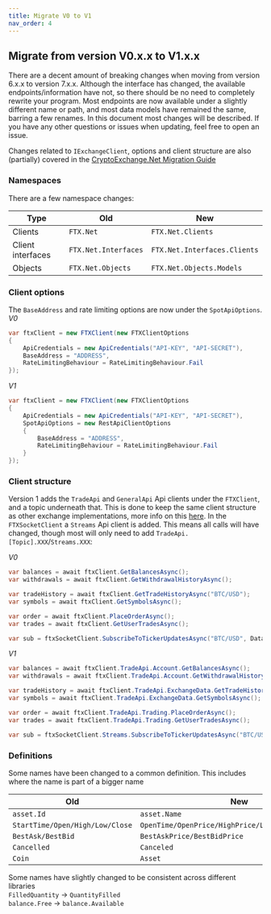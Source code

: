 ```yaml
---
title: Migrate V0 to V1
nav_order: 4
---
```


## Migrate from version V0.x.x to V1.x.x

There are a decent amount of breaking changes when moving from version 6.x.x to version 7.x.x. Although the interface has changed, the available endpoints/information have not, so there should be no need to completely rewrite your program.
Most endpoints are now available under a slightly different name or path, and most data models have remained the same, barring a few renames.
In this document most changes will be described. If you have any other questions or issues when updating, feel free to open an issue.

Changes related to `IExchangeClient`, options and client structure are also (partially) covered in the [CryptoExchange.Net Migration Guide](https://jkorf.github.io/CryptoExchange.Net/Migration%20Guide.html)

### Namespaces
There are a few namespace changes: 
 
|Type|Old|New|
|----|---|---|
|Clients|`FTX.Net`|`FTX.Net.Clients`  |
|Client interfaces|`FTX.Net.Interfaces`|`FTX.Net.Interfaces.Clients`  |
|Objects|`FTX.Net.Objects`|`FTX.Net.Objects.Models`  |

### Client options
The `BaseAddress` and rate limiting options are now under the `SpotApiOptions`.  
*V0*
```csharp
var ftxClient = new FTXClient(new FTXClientOptions
{
	ApiCredentials = new ApiCredentials("API-KEY", "API-SECRET"),
	BaseAddress = "ADDRESS",
	RateLimitingBehaviour = RateLimitingBehaviour.Fail
});
```

*V1*
```csharp
var ftxClient = new FTXClient(new FTXClientOptions
{
	ApiCredentials = new ApiCredentials("API-KEY", "API-SECRET"),
	SpotApiOptions = new RestApiClientOptions
	{
		BaseAddress = "ADDRESS",
		RateLimitingBehaviour = RateLimitingBehaviour.Fail
	}
});
```

### Client structure
Version 1 adds the `TradeApi` and `GeneralApi` Api clients under the `FTXClient`, and a topic underneath that. This is done to keep the same client structure as other exchange implementations, more info on this [here](https://github.com/Jkorf/CryptoExchange.Net/wiki/Clients).
In the `FTXSocketClient` a `Streams` Api client is added. This means all calls will have changed, though most will only need to add `TradeApi.[Topic].XXX`/`Streams.XXX`:

*V0*
```csharp
var balances = await ftxClient.GetBalancesAsync();
var withdrawals = await ftxClient.GetWithdrawalHistoryAsync();

var tradeHistory = await ftxClient.GetTradeHistoryAsync("BTC/USD");
var symbols = await ftxClient.GetSymbolsAsync();

var order = await ftxClient.PlaceOrderAsync();
var trades = await ftxClient.GetUserTradesAsync();

var sub = ftxSocketClient.SubscribeToTickerUpdatesAsync("BTC/USD", DataHandler);
```

*V1*  
```csharp
var balances = await ftxClient.TradeApi.Account.GetBalancesAsync();
var withdrawals = await ftxClient.TradeApi.Account.GetWithdrawalHistoryAsync();

var tradeHistory = await ftxClient.TradeApi.ExchangeData.GetTradeHistoryAsync("BTC/USD");
var symbols = await ftxClient.TradeApi.ExchangeData.GetSymbolsAsync();

var order = await ftxClient.TradeApi.Trading.PlaceOrderAsync();
var trades = await ftxClient.TradeApi.Trading.GetUserTradesAsync();

var sub = ftxSocketClient.Streams.SubscribeToTickerUpdatesAsync("BTC/USD", DataHandler);
```

### Definitions
Some names have been changed to a common definition. This includes where the name is part of a bigger name  

|Old|New||
|----|---|---|
|`asset.Id`|`asset.Name`||
|`StartTime/Open/High/Low/Close`|`OpenTime/OpenPrice/HighPrice/LowPrice/ClosePrice`||
|`BestAsk/BestBid`|`BestAskPrice/BestBidPrice`||
|`Cancelled`|`Canceled`||
|`Coin`|`Asset`||

Some names have slightly changed to be consistent across different libraries   
`FilledQuantity` -> `QuantityFilled`  
`balance.Free` -> `balance.Available`  
